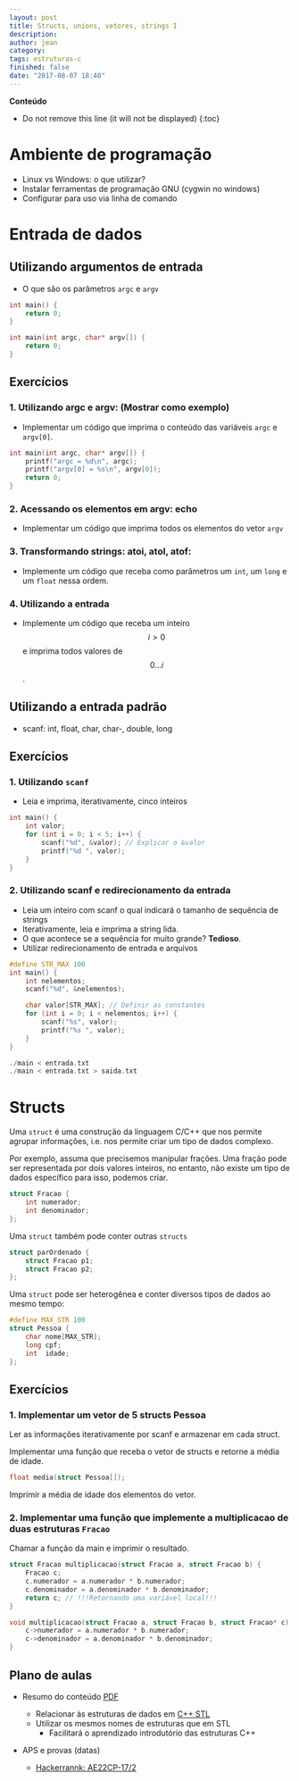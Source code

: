 ```yaml
---
layout: post
title: Structs, unions, vetores, strings I
description: 
author: jean
category: 
tags: estruturas-c
finished: false
date: "2017-08-07 18:40"
---
```

**Conteúdo**
- Do not remove this line (it will not be displayed)
{:toc}


# Ambiente de programação
  - Linux vs Windows: o que utilizar?
  - Instalar ferramentas de programação GNU (cygwin no windows)
  - Configurar para uso via linha de comando

# Entrada de dados
## Utilizando argumentos de entrada
  - O que são os parâmetros `argc` e `argv`

```cpp
int main() {
	return 0;
}

int main(int argc, char* argv[]) {
	return 0;
}
```

## Exercícios
### 1. Utilizando argc e argv: (Mostrar como exemplo)
  - Implementar um código que imprima o conteúdo das variáveis `argc` e `argv[0]`.
  
```cpp
int main(int argc, char* argv[]) {
	printf("argc = %d\n", argc);
	printf("argv[0] = %s\n", argv[0]);
	return 0;
}
```

### 2. Acessando os elementos em argv: echo
  - Implementar um código que imprima todos os elementos do vetor `argv`

### 3. Transformando strings: atoi, atol, atof:
  - Implemente um código que receba como parâmetros um `int`, um `long` e um `float` nessa ordem.

### 4. Utilizando a entrada
  - Implemente um código que receba um inteiro $$i > 0$$ e imprima todos valores de $$0\dots i$$.


## Utilizando a entrada padrão
  - scanf: int, float, char, char-, double, long
  
## Exercícios
### 1. Utilizando `scanf`
  - Leia e imprima, iterativamente, cinco inteiros

```cpp
int main() {
	int valor;
	for (int i = 0; i < 5; i++) {
		scanf("%d", &valor); // Explicar o &valor
		printf("%d ", valor);
	}
}
```

### 2. Utilizando scanf e redirecionamento da entrada 
  - Leia um inteiro com scanf o qual indicará o tamanho de sequência de strings
  - Iterativamente, leia e imprima a string lida.
  - O que acontece se a sequência for muito grande? **Tedioso**.
  - Utilizar redirecionamento de entrada e arquivos
  
```cpp
#define STR_MAX 100
int main() {
	int nelementos;
	scanf("%d", &nelementos);

	char valor[STR_MAX]; // Definir as constantes
	for (int i = 0; i < nelementos; i++) {
		scanf("%s", valor);
		printf("%s ", valor);
	}
}

./main < entrada.txt
./main < entrada.txt > saida.txt
```

# Structs
Uma `struct` é uma construção da linguagem C/C++ que nos permite agrupar informações, i.e. nos permite criar um tipo de dados complexo. 

Por exemplo, assuma que precisemos manipular frações. Uma fração pode ser representada por dois valores inteiros, no entanto, não existe um tipo de dados específico para isso, podemos criar.

```cpp
struct Fracao {
	int numerador;
	int denominador;
};
```


Uma `struct` também pode conter outras `structs` 

```cpp
struct parOrdenado {
	struct Fracao p1;
	struct Fracao p2;
};
```

Uma `struct` pode ser heterogênea e conter diversos tipos de dados ao mesmo tempo:
```cpp
#define MAX_STR 100
struct Pessoa {
	char nome[MAX_STR];
	long cpf;
	int  idade;
};
```

## Exercícios
### 1. Implementar um vetor de 5 structs Pessoa
Ler as informações iterativamente por scanf e armazenar em cada struct. 

Implementar uma função que receba o vetor de structs e retorne a média de idade.

```cpp
float media(struct Pessoa[]);
```

Imprimir a média de idade dos elementos do vetor.
 
 
### 2. Implementar uma função que implemente a multiplicacao de duas estruturas `Fracao`

Chamar a função da main e imprimir o resultado.

```cpp
struct Fracao multiplicacao(struct Fracao a, struct Fracao b) {
	Fracao c;
	c.numerador = a.numerador * b.numerador;
	c.denominador = a.denominador * b.denominador;
	return c; // !!!Retornando uma variável local!!!
}
```

```cpp
void multiplicacao(struct Fracao a, struct Fracao b, struct Fracao* c) {
	c->numerador = a.numerador * b.numerador;
	c->denominador = a.denominador * b.denominador;
}
```


## Plano de aulas
  - Resumo do conteúdo [PDF](../assets/AE22CP-172-plano.pdf)
    - Relacionar às estruturas de dados em [C++ STL](http://www.cplusplus.com/reference/stl/)
    - Utilizar os mesmos nomes de estruturas que em STL
      + Facilitará o aprendizado introdutório das estruturas C++ 
	
  - APS e provas (datas)
    - [Hackerrannk: AE22CP-17/2](https://www.hackerrank.com/ae22cp-17-2)
	
	
